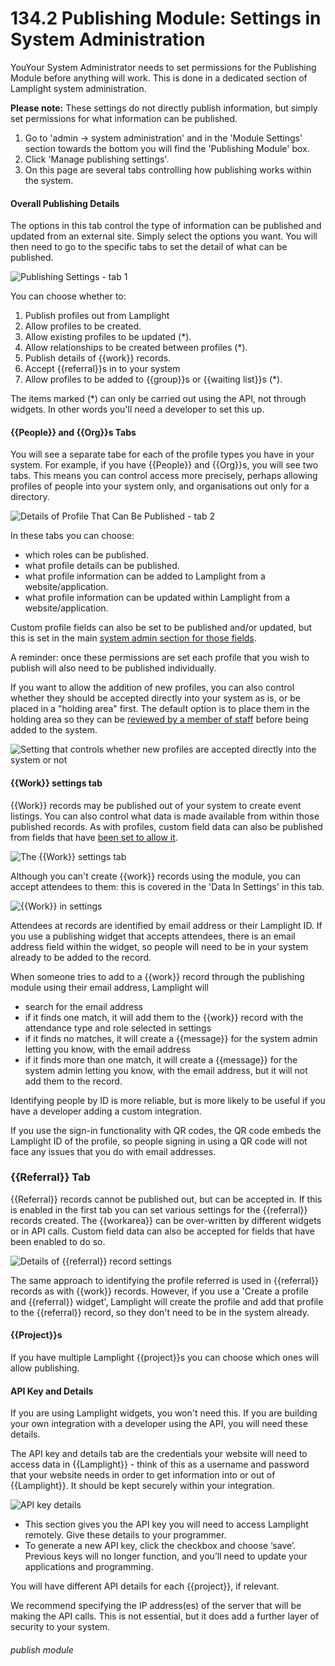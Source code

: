 # 134.2 Publishing Module: Settings in System Administration

YouYour System Administrator needs to set permissions for the Publishing Module before anything will work. This is done
in a dedicated section of Lamplight system administration.

**Please note:** These settings do not directly publish information, but simply set permissions for what information can
be published.

1. Go to 'admin -> system administration' and in the 'Module Settings' section towards the bottom you will find
  the 'Publishing Module' box.
2. Click 'Manage publishing settings'. 
3. On this page are several tabs controlling how publishing works within the system.

#### Overall Publishing Details

The options in this tab control the type of information can be published and updated from an external site. Simply
select the options you want. You will then need to go to the specific tabs to set the detail of what can be published.

![Publishing Settings - tab 1](134.2a_publishing_settings)

You can choose whether to:

1. Publish profiles out from Lamplight
2. Allow profiles to be created.
3. Allow existing profiles to be updated (*).
4. Allow relationships to be created between profiles (*).
5. Publish details of {{work}} records.
6. Accept {{referral}}s in to your system
7. Allow profiles to be added to {{group}}s or {{waiting list}}s (*).

The items marked (*) can only be carried out using the API, not through widgets. In other words you'll need a developer
to set this up.

#### {{People}} and {{Org}}s Tabs

You will see a separate tabe for each of the profile types you have in your system. For example, if you have
{{People}} and {{Org}}s, you will see two tabs. This means you can control access more precisely, perhaps allowing
profiles of people into your system only, and organisations out only for a directory.


![Details of Profile That Can Be Published - tab 2](134.2b_publish_profile)

In these tabs you can choose:

- which roles can be published.
- what profile details can be published.
- what profile information can be added to Lamplight from a website/application.
- what profile information can be updated within Lamplight from a website/application.

Custom profile fields can also be set to be published and/or updated, but this is set in the main [system admin
section for those fields](help/index/p/104).

A reminder: once these permissions are set each profile that you wish to publish will also need to be published individually.

If you want to allow the addition of new profiles, you can also control whether they should be accepted directly
into your system as is, or be placed in a "holding area" first. The default option is to place them in the 
holding area so they can be [reviewed by a member of staff](/help/index/p/48.7) before being added to the system. 

![Setting that controls whether new profiles are accepted directly into the system or not](134.2c_publish_profile.png)


#### {{Work}} settings tab

{{Work}} records may be published out of your system to create event listings. You can also control what data is made
available from within those published records. As with profiles, custom field data can also be published from fields
that have [been set to allow it](help/index/p/104.3.1).

![The {{Work}} settings tab](134.2d_work_settings.png)

Although you can't create {{work}} records using the module, you can accept attendees to them: this is covered in
the 'Data In Settings' in this tab.

![{{Work}} in settings](134.2e_work_in.png)

Attendees at records are identified by email address or their Lamplight ID. If you use a publishing widget that
accepts attendees, there is an email address field within the widget, so people will need to be in your system
already to be added to the record.

When someone tries to add to a {{work}} record through the publishing module using their email address,
Lamplight will
- search for the email address
- if it finds one match, it will add them to the {{work}} record with the attendance type and role selected in settings
- if it finds no matches, it will create a {{message}} for the system admin letting you know, with the email address
- if it finds more than one match, it will create a {{message}} for the system admin letting you know, with the email address,
but it will not add them to the record.

Identifying people by ID is more reliable, but is more likely to be useful if you have a developer adding a 
custom integration.

If you use the sign-in functionality with QR codes, the QR code embeds the Lamplight ID of the profile, so people
signing in using a QR code will not face any issues that you do with email addresses.

### {{Referral}} Tab

{{Referral}} records cannot be published out, but can be accepted in. If this is enabled in the first tab you 
can set various settings for the {{referral}} records created. The {{workarea}} can be over-written by different 
widgets or in API calls. Custom field data can also be accepted for fields that have been enabled to do so.

![Details of {{referral}} record settings](134.2f_referral.png)

The same approach to identifying the profile referred is used in {{referral}} records as with {{work}} records.
However, if you use a 'Create a profile and {{referral}} widget', Lamplight will create the profile and add that
profile to the {{referral}} record, so they don't need to be in the system already.

#### {{Project}}s

If you have multiple Lamplight {{project}}s you can choose which ones will allow publishing.

#### API Key and Details

If you are using Lamplight widgets, you won't need this. If you are building your own integration with a developer
using the API, you will need these details.

The API key and details tab are the credentials your website will need to access data in {{Lamplight}} - think of this
as a username and password that your website needs in order to get information into or out of {{Lamplight}}. It should
be kept securely within your integration.

![API key details](134.2g_api_key.png)

- This section gives you the API key you will need to access Lamplight remotely. Give these details to your programmer.
- To generate a new API key, click the checkbox and choose ‘save’. Previous keys will no longer function, and you’ll
  need to update your applications and programming.

You will have different API details for each {{project}}, if relevant.

We recommend specifying the IP address(es) of the server that will be making the API calls. This is not essential, but it does
add a further layer of security to your system.



###### publish module

